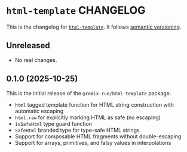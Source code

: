 # `html-template` CHANGELOG

This is the changelog for [`html-template`](https://github.com/remix-run/remix/tree/main/packages/html-template). It follows [semantic versioning](https://semver.org/).

## Unreleased

- No real changes.

## 0.1.0 (2025-10-25)

This is the initial release of the `@remix-run/html-template` package.

- `html` tagged template function for HTML string construction with automatic escaping
- `html.raw` for explicitly marking HTML as safe (no escaping)
- `isSafeHtml` type guard function
- `SafeHtml` branded type for type-safe HTML strings
- Support for composable HTML fragments without double-escaping
- Support for arrays, primitives, and falsy values in interpolations
